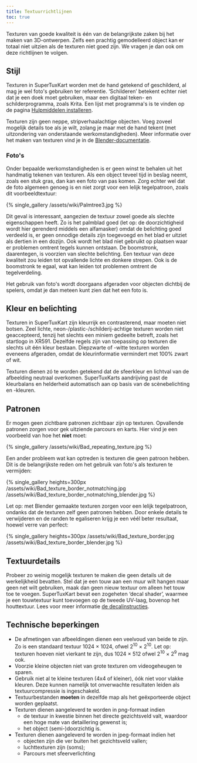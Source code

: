 ```yaml
---
title: Textuurrichtlijnen
toc: true
---
```

Texturen van goede kwaliteit is één van de belangrijkste zaken bij het maken van 3D-ontwerpen. Zelfs een prachtig gemodelleerd object kan er totaal niet uitzien als de texturen niet goed zijn. We vragen je dan ook om deze richtlijnen te volgen.

## Stijl

Texturen in SuperTuxKart worden met de hand getekend of geschilderd, al mag je wel foto's gebruiken ter referentie. ‘Schilderen’ betekent echter niet dat je een doek moet gebruiken, maar een digitaal teken- en schilderprogramma, zoals Krita. Een lijst met programma's is te vinden op de pagina [Hulpmiddelen installeren](Installing_Tools).

Texturen zijn geen neppe, stripverhaalachtige objecten. Voeg zoveel mogelijk details toe als je wilt, zolang je maar met de hand tekent (met uitzondering van onderstaande werkomstandigheden). Meer informatie over het maken van texturen vind je in de [Blender-documentatie](https://docs.blender.org/manual/en/latest/sculpt_paint/texture_paint/index.html).

### Foto's

Onder bepaalde werkomstandigheden is er geen winst te behalen uit het handmatig tekenen van texturen. Als een object teveel tijd in beslag neemt, zoals een stuk gras, dan kan een foto van pas komen. Zorg echter wel dat de foto algemeen genoeg is en niet zorgt voor een lelijk tegelpatroon, zoals dit voorbeeldtextuur:

{% single_gallery /assets/wiki/Palmtree3.jpg %}

Dit geval is interessant, aangezien de textuur zowel goede als slechte eigenschappen heeft. Zo is het palmblad goed (let op: de doorzichtigheid wordt hier gerenderd middels een alfamasker) omdat de belichting goed verdeeld is, er geen onnodige details zijn toegevoegd en het blad er uitziet als dertien in een dozijn. Ook wordt het blad niet gebruikt op plaatsen waar er problemen omtrent tegels kunnen ontstaan. De boomstronk, daarentegen, is voorzien van slechte belichting. Een textuur van deze kwaliteit zou leiden tot opvallende lichte en donkere strepen. Ook is de boomstronk te egaal, wat kan leiden tot problemen omtrent de tegelverdeling.

Het gebruik van foto's wordt doorgaans afgeraden voor objecten dichtbij de spelers, omdat je dan meteen kunt zien dat het een foto is.

## Kleur en belichting

Texturen in SuperTuxKart zijn kleurrijk en contrasterend, maar moeten niet botsen. Zeel lichte, neon-/plastic-/schilderij-achtige texturen worden niet geaccepteerd, tenzij het slechts een miniem gedeelte betreft, zoals het startlogo in XR591. Dezelfde regels zijn van toepassing op texturen die slechts uit één kleur bestaan. Diepzwarte of -witte texturen worden eveneens afgeraden, omdat de kleurinformatie vermindert met 100% zwart of wit.

Texturen dienen zó te worden getekend dat de sfeerkleur en lichtval van de afbeelding neutraal overkomen. SuperTuxKarts aandrijving past de kleurbalans en helderheid automatisch aan op basis van de scènebelichting en -kleuren.

## Patronen

Er mogen geen zichtbare patronen zichtbaar zijn op texturen. Opvallende patronen zorgen voor gek uitziende parcours en karts. Hier vind je een voorbeeld van hoe het **niet** moet:

{% single_gallery /assets/wiki/Bad_repeating_texture.jpg %}

Een ander probleem wat kan optreden is texturen die geen patroon hebben. Dit is de belangrijkste reden om het gebruik van foto's als texturen te vermijden:

{% single_gallery heights=300px
/assets/wiki/Bad_texture_border_notmatching.jpg
/assets/wiki/Bad_texture_border_notmatching_blender.jpg
%}

Let op: met Blender gemaakte texturen zorgen voor een lelijk tegelpatroon, ondanks dat de texturen zelf geen patronen hebben. Door enkele details te verwijderen en de randen te egaliseren krijg je een véél beter resultaat, hoewel verre van perfect:

{% single_gallery heights=300px
/assets/wiki/Bad_texture_border.jpg
/assets/wiki/Bad_texture_border_blender.jpg
%}

## Textuurdetails

Probeer zo weinig mogelijk texturen te maken die geen details uit de werkelijkheid bevatten. Stel dat je een touw aan een muur wilt hangen maar geen net wilt gebruiken, maak dan geen nieuw textuur om alleen het touw toe te voegen. SuperTuxKart bevat een zogeheten ‘decal shader’, waarmee je een touwtextuur kunt toevoegen op de tweede UV-laag, bovenop het houttextuur. Lees voor meer informatie [de decalinstructies](Texturing#Decals).

## Technische beperkingen
* De afmetingen van afbeeldingen dienen een veelvoud van beide te zijn. Zo is een standaard textuur 1024 × 1024, ofwel 2<sup>10</sup> × 2<sup>10</sup>. Let op: texturen hoeven niet vierkant te zijn, dus 1024 × 512 ofwel 2<sup>10</sup> × 2<sup>9</sup> mag ook.
* Voorzie kleine objecten niet van grote texturen om videogeheugen te sparen.
* Gebruik niet al te kleine texturen (4x4 of kleiner), óók niet voor vlakke kleuren. Deze kunnen namelijk tot onverwachte resultaten leiden als textuurcompressie is ingeschakeld.
* Textuurbestanden **moeten** in dezelfde map als het geëxporteerde object worden geplaatst.
* Texturen dienen aangeleverd te worden in png-formaat indien
    * de textuur in kwestie binnen het directe gezichtsveld valt, waardoor een hoge mate van detaillering gewenst is;
    * het object (semi-)doorzichtig is.
* Texturen dienen aangeleverd te worden in jpeg-formaat indien het
    * objecten zijn die ver buiten het gezichtsveld vallen;
    * luchttexturen zijn (soms);
    * Parcours met sfeerverlichting
